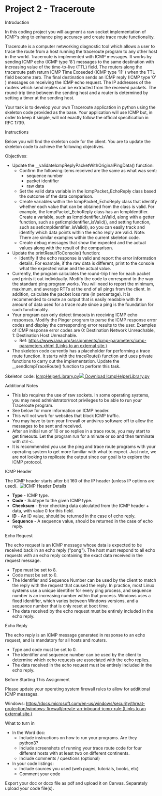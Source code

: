# Project 2 - Traceroute

Introduction

In this coding project you will augment a raw socket implementation of ICMP's ping to enhance ping accuracy and create trace route functionality.

Traceroute is a computer networking diagnostic tool which allows a user to trace the route from a host running the traceroute program to any other host in the world. Traceroute is implemented with ICMP messages. It works by sending ICMP echo (ICMP type ‘8’) messages to the same destination with increasing value of the time-to-live (TTL) field. The routers along the traceroute path return ICMP Time Exceeded (ICMP type ‘11’ ) when the TTL field become zero. The final destination sends an ICMP reply (ICMP type ’0’ ) messages on receiving the ICMP echo request. The IP addresses of the routers which send replies can be extracted from the received packets. The round-trip time between the sending host and a router is determined by setting a timer at the sending host. 

Your task is to develop your own Traceroute application in python using the skeleton code provided as the base. Your application will use ICMP but, in order to keep it simple, will not exactly follow the official specification in RFC 1739.

Instructions

Below you will find the skeleton code for the client. You are to update the skeleton code to achieve the following objectives.

Objectives:

- Update the \_\_validateIcmpReplyPacketWithOriginalPingData() function:
  - Confirm the following items received are the same as what was sent:
    - sequence number
    - packet identifier
    - raw data
  - Set the valid data variable in the IcmpPacket\_EchoReply class based the outcome of the data comparison.
  - Create variables within the IcmpPacket\_EchoReply class that identify whether each value that can be obtained from the class is valid. For example, the IcmpPacket\_EchoReply class has an IcmpIdentifier. Create a variable, such as IcmpIdentifier\_isValid, along with a getter function, such as getIcmpIdentifier\_isValid(), and setting function, such as setIcmpIdentifier\_isValid(), so you can easily track and identify which data points within the echo reply are valid. Note: There are similar examples within the current skeleton code.
  - Create debug messages that show the expected and the actual values along with the result of the comparison.
- Update the printResultToConsole() function:
  - Identify if the echo response is valid and report the error information details. For example, if the raw data is different, print to the console what the expected value and the actual value.
- Currently, the program calculates the round-trip time for each packet and prints it out individually. Modify the code to correspond to the way the standard ping program works. You will need to report the minimum, maximum, and average RTTs at the end of all pings from the client. In addition, calculate the packet loss rate (in percentage). It is recommended to create an output that is easily readable with the amount of data used for a trace route since a ping is the foundation for such functionality.
- Your program can only detect timeouts in receiving ICMP echo responses. Modify the Pinger program to parse the ICMP response error codes and display the corresponding error results to the user. Examples of ICMP response error codes are 0: Destination Network Unreachable, 1: Destination Host Unreachable. 
  - Ref: [https://www.iana.org/assignments/icmp-parameters/icmp-parameters.xhtml (Links to an external site.)](https://www.iana.org/assignments/icmp-parameters/icmp-parameters.xhtml)
- The skeleton code currently has a placeholder for performing a trace route function. It starts with the traceRoute() function and uses private functions to carry out the implementation. Update the \_\_sendIcmpTraceRoute() function to perform this task.

Skeleton code: [IcmpHelperLibrary.py](https://canvas.oregonstate.edu/courses/1884977/files/91314598?wrap=1 "IcmpHelperLibrary.py")![](Aspose.Words.db22422f-438d-42ef-a5c1-526513c46fc7.001.png)[ Download IcmpHelperLibrary.py](https://canvas.oregonstate.edu/courses/1884977/files/91314598/download?download_frd=1)

Additional Notes

- This lab requires the use of raw sockets. In some operating systems, you may need administrator/root privileges to be able to run your Traceroute program. 
- See below for more information on ICMP header. 
- This will not work for websites that block ICMP traffic. 
- You may have to turn your firewall or antivirus software off to allow the messages to be sent and received. 
- After an initial run of 10 or so replies in a trace route, you may start to get timeouts. Let the program run for a minute or so and then terminate with ctrl-c.
- It is recommended you use the ping and trace route programs with your operating system to get more familiar with what to expect. Just note, we are not looking to replicate the output since our goal is to explore the ICMP protocol.

ICMP Header

The ICMP header starts after bit 160 of the IP header (unless IP options are used). 
![ICMP Header Details](Aspose.Words.db22422f-438d-42ef-a5c1-526513c46fc7.001.png)  

- **Type** - ICMP type. 
- **Code** - Subtype to the given ICMP type. 
- **Checksum** - Error checking data calculated from the ICMP header + data, with value 0 for this field. 
- **ID** - An ID value, should be returned in the case of echo reply. 
- **Sequence** - A sequence value, should be returned in the case of echo reply. 

Echo Request 

The echo request is an ICMP message whose data is expected to be received back in an echo reply ("pong"). The host must respond to all echo requests with an echo reply containing the exact data received in the request message. 

- Type must be set to 8. 
- Code must be set to 0. 
- The Identifier and Sequence Number can be used by the client to match the reply with the request that caused the reply. In practice, most Linux systems use a unique identifier for every ping process, and sequence number is an increasing number within that process. Windows uses a fixed identifier, which varies between Windows versions, and a sequence number that is only reset at boot time. 
- The data received by the echo request must be entirely included in the echo reply. 

Echo Reply 

The echo reply is an ICMP message generated in response to an echo request, and is mandatory for all hosts and routers. 

- Type and code must be set to 0. 
- The identifier and sequence number can be used by the client to determine which echo requests are associated with the echo replies. 
- The data received in the echo request must be entirely included in the echo reply. 

Before Starting This Assignment

Please update your operating system firewall rules to allow for additional ICMP messages.

Windows: [https://docs.microsoft.com/en-us/windows/security/threat-protection/windows-firewall/create-an-inbound-icmp-rule (Links to an external site.)](https://docs.microsoft.com/en-us/windows/security/threat-protection/windows-firewall/create-an-inbound-icmp-rule) 

What to turn in

- In the Word doc:
  - Include instructions on how to run your programs. Are they python3? 
  - Include screenshots of running your trace route code for four different hosts with at least two on different continents.
  - Include comments / questions (optional)
- In your code listings:
  - Include sources you used (web pages, tutorials, books, etc)
  - Comment your code

Export your doc or docx file as pdf and upload it on Canvas. Separately upload your code file(s).


